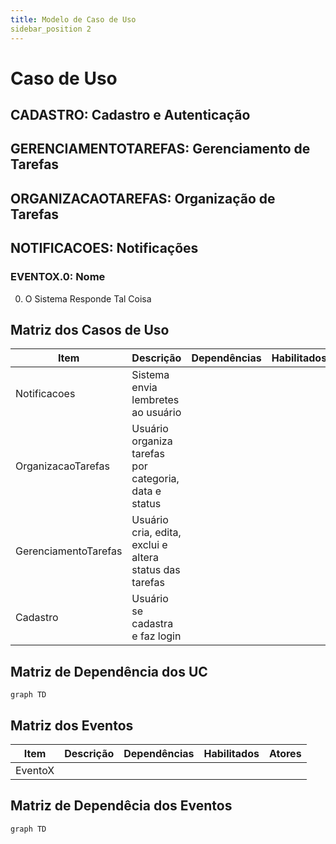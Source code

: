 ```yaml
---
title: Modelo de Caso de Uso
sidebar_position 2
---
```


# Caso de Uso

## CADASTRO: Cadastro e Autenticação


## GERENCIAMENTOTAREFAS: Gerenciamento de Tarefas


## ORGANIZACAOTAREFAS: Organização de Tarefas


## NOTIFICACOES: Notificações

### EVENTOX.0: Nome
0. O Sistema Responde Tal Coisa

## Matriz dos Casos de Uso
| Item | Descrição | Dependências | Habilitados | Atores |
| --- | --- | --- | --- | --- |
| Notificacoes | Sistema envia lembretes ao usuário |  |  |  |
| OrganizacaoTarefas | Usuário organiza tarefas por categoria, data e status |  |  |  |
| GerenciamentoTarefas | Usuário cria, edita, exclui e altera status das tarefas |  |  |  |
| Cadastro | Usuário se cadastra e faz login |  |  |  |


## Matriz de Dependência dos UC

```mermaid
graph TD

```

## Matriz dos Eventos
| Item | Descrição | Dependências | Habilitados | Atores |
| --- | --- | --- | --- | --- |
| EventoX |  |  |  |  |


## Matriz de Dependêcia dos Eventos

```mermaid
graph TD

```